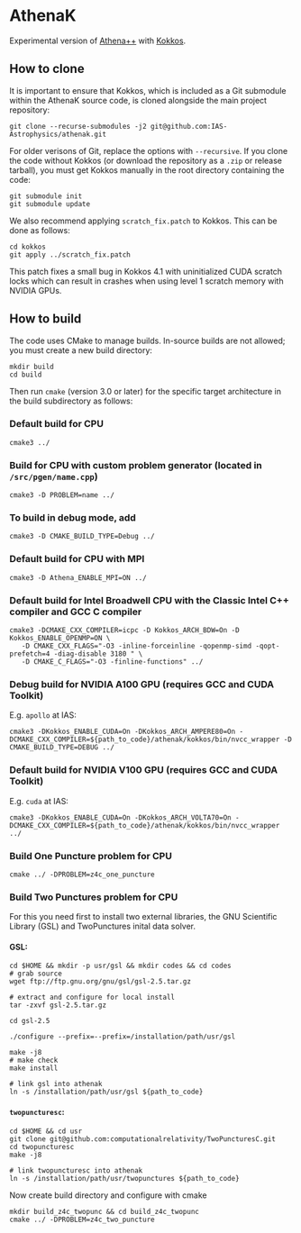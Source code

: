 # AthenaK

Experimental version of [Athena++](https://github.com/PrincetonUniversity/athena) with [Kokkos](https://github.com/kokkos/kokkos).

## How to clone

It is important to ensure that Kokkos, which is included as a Git submodule within the AthenaK source code, is cloned alongside the main project repository:
```shell
git clone --recurse-submodules -j2 git@github.com:IAS-Astrophysics/athenak.git
```
For older verisons of Git, replace the options with `--recursive`. If you clone the code without Kokkos (or download the repository as a `.zip` or release tarball), you must get Kokkos manually in the root directory containing the code:
```shell
git submodule init
git submodule update
```
We also recommend applying `scratch_fix.patch` to Kokkos. This can be done as follows:
```shell
cd kokkos
git apply ../scratch_fix.patch
```
This patch fixes a small bug in Kokkos 4.1 with uninitialized CUDA scratch locks which can result in crashes when using level 1 scratch memory with NVIDIA GPUs.

## How to build

The code uses CMake to manage builds.  In-source builds are not allowed; you must create a new build directory:
```shell
mkdir build
cd build
```

Then run `cmake` (version 3.0 or later) for the specific target architecture in the build subdirectory as follows:

### Default build for CPU
```shell
cmake3 ../
```

### Build for CPU with custom problem generator (located in `/src/pgen/name.cpp`)
```shell
cmake3 -D PROBLEM=name ../
```

### To build in debug mode, add
```shell
cmake3 -D CMAKE_BUILD_TYPE=Debug ../
```

### Default build for CPU with MPI
```shell
cmake3 -D Athena_ENABLE_MPI=ON ../
```

### Default build for Intel Broadwell CPU with the Classic Intel C++ compiler and GCC C compiler 
```shell
cmake3 -DCMAKE_CXX_COMPILER=icpc -D Kokkos_ARCH_BDW=On -D Kokkos_ENABLE_OPENMP=ON \
   -D CMAKE_CXX_FLAGS="-O3 -inline-forceinline -qopenmp-simd -qopt-prefetch=4 -diag-disable 3180 " \
   -D CMAKE_C_FLAGS="-O3 -finline-functions" ../
```

### Debug build for NVIDIA A100 GPU (requires GCC and CUDA Toolkit)
E.g. `apollo` at IAS:
```shell
cmake3 -DKokkos_ENABLE_CUDA=On -DKokkos_ARCH_AMPERE80=On -DCMAKE_CXX_COMPILER=${path_to_code}/athenak/kokkos/bin/nvcc_wrapper -D CMAKE_BUILD_TYPE=DEBUG ../
```

### Default build for NVIDIA V100 GPU (requires GCC and CUDA Toolkit)
E.g. `cuda` at IAS:
```shell
cmake3 -DKokkos_ENABLE_CUDA=On -DKokkos_ARCH_VOLTA70=On -DCMAKE_CXX_COMPILER=${path_to_code}/athenak/kokkos/bin/nvcc_wrapper ../
```

### Build One Puncture problem for CPU

```shell
cmake ../ -DPROBLEM=z4c_one_puncture 
```

### Build Two Punctures problem for CPU
For this you need first to install two external libraries, the GNU Scientific Library (GSL) and TwoPunctures inital data solver. 

#### GSL:
```shell
cd $HOME && mkdir -p usr/gsl && mkdir codes && cd codes
# grab source
wget ftp://ftp.gnu.org/gnu/gsl/gsl-2.5.tar.gz

# extract and configure for local install
tar -zxvf gsl-2.5.tar.gz

cd gsl-2.5

./configure --prefix=--prefix=/installation/path/usr/gsl

make -j8
# make check
make install

# link gsl into athenak
ln -s /installation/path/usr/gsl ${path_to_code}
```
#### `twopuncturesc`:
```shell
cd $HOME && cd usr
git clone git@github.com:computationalrelativity/TwoPuncturesC.git
cd twopuncturesc
make -j8

# link twopuncturesc into athenak
ln -s /installation/path/usr/twopunctures ${path_to_code}
```
Now create build directory and configure with cmake

```
mkdir build_z4c_twopunc && cd build_z4c_twopunc
cmake ../ -DPROBLEM=z4c_two_puncture
```
